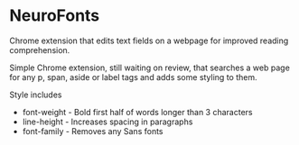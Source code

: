 # NeuroFonts
Chrome extension that edits text fields on a webpage for improved reading comprehension.


Simple Chrome extension, still waiting on review, that searches a web page for any p, span, aside or label tags and adds some styling to them.

Style includes 
- font-weight - Bold first half of words longer than 3 characters
- line-height - Increases spacing in paragraphs
- font-family - Removes any Sans fonts 
